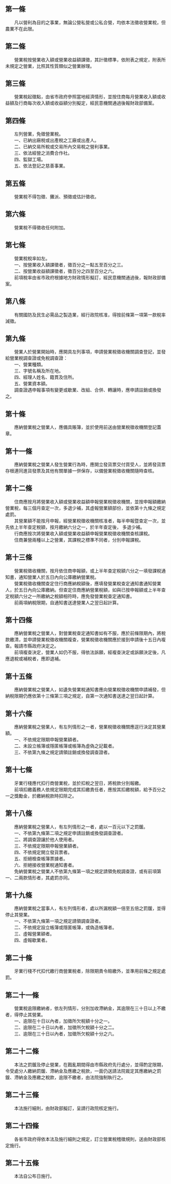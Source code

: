 第一條 
-------
　　凡以營利為目的之事業，無論公營私營或公私合營，均依本法徵收營業稅，但農業不在此限。  


第二條 
-------
　　營業稅按營業收入額或營業收益額課徵，其計徵標準，依附表之規定，附表所未規定之營業，比照其性質類似之營業辦理。  


第三條 
-------
　　營業稅起徵點，由省市政府參照當地經濟情形，並按住商每月營業收入額或收益額及行商每次收入額或收益額分別擬定，經民意機關通過後報財政部備案。  


第四條 
-------
　　左列營業，免徵營業稅。  
　　一、已納出廠稅或出產稅之工廠或出產人。  
　　二、已納交易所稅或交易所內交易稅之營利事業。  
　　三、依法經營之消費合作社。  
　　四、監獄工場。  
　　五、依法登記之慈善事業。  


第五條 
-------
　　營業稅不得包徵、攤派、預徵或估計徵收。  


第六條 
-------
　　營業稅不得徵收任何附加。  


第七條 
-------
　　營業稅稅率如左。  
　　一、按營業收入額課徵者，徵百分之一點五至百分之三。  
　　二、按營業收益額課徵者，徵百分之四至百分之六。  
　　前項稅率由省市政府根據地方財政情形擬訂，經民意機關通過後，報財政部備案。  


第八條 
-------
　　有關國防及民生必需品之製造業，經行政院核准，得按前條第一項第一款稅率減徵。  


第九條 
-------
　　營業人於營業開始時，應開具左列事項，申請營業稅徵收機關調查登記，並發給營業稅調查證或免稅調查證：  
　　一、營業種類。  
　　三、字號名稱及所在地。  
　　四、經理人姓名、籍貫及住所。  
　　五、營業資本額。  
　　調查證遇申報事項有變更或歇業、改組、合併、轉讓時，應申請註銷或換發之。  


第十條 
-------
　　應納營業稅之營業人，應備具賬簿，並於使用前送由營業稅徵收機關登記蓋章。  


第十一條 
---------
　　應納營業稅之營業人發生營業行為時，應開立發貨票交付買受人，並將發貨票存根連同進貨發票及其他有關單據一併保存，以備營業稅徵收機關隨時查核。  


第十二條 
---------
　　住商應按月將營業收入額或營業收益額申報營業稅徵收機關，並按申報額繳納營業稅，每三個月查定一次，多退少補，其虛報營業額部份，並依第十九條之規定處罰。  
　　其營業額不能按月申報，經營業稅徵收機關核准者，每半申報暨查定一次，並先依上半年查定稅額，按月繳納六分之一，於半年查定後， 多退少補。  
　　行商應按次將營業收入額或營業收益額申報營業稅徵收機關查核課稅。  
　　住商兼營兩種以上之營業，其課稅之標準不同者，分別申報課稅。  


第十三條 
---------
　　營業稅徵收機關，按月依住商申報額，或上半年查定稅額六分之一填發課稅通知書，通知營業人於五日內向公庫繳納營業稅。  
　　營業稅徵收機關查定住行商應納稅額後，應填發營業稅查定通知書通知營業人，於五日內向公庫繳納。但查定住商應納營業稅額，如與已按申報額或上半年查定稅額六分之一所繳納之稅額相符時，應免發營業稅查定通知書。  
　　前兩項納稅限期，自通知書送達營業人之翌日起計算。  


第十四條 
---------
　　應納營業稅之營業人，對營業稅查定通知書如有不服，應於前條限期內，將稅款繳清，並申請營業稅徵收機關複查，營業稅徵收機關應於接到申請後十五日內複查。報請市縣政府決定之。  
　　前項複查決定，營業人如仍不服，得依法訴願，經複查決定或訴願決定後，凡應退稅或補稅者，應即退補。  


第十五條 
---------
　　應納營業稅之營業人，如遺失營業稅通知書應向營業稅徵收機關申請補發，但納稅限期仍應依第十三條第三項之規定，自第一次通知書送達之翌日起計算。  


第十六條 
---------
　　應納營業稅之營業人，有左列情形之一者，營業稅徵收機關應逕行決定其營業額。  
　　一、不依規定限期申報營業額者。  
　　二、未設立帳簿或隱匿帳簿或帳簿為虛偽之記載者。  
　　三、不依第九條之規定請領註銷或換發調查證者。  


第十七條 
---------
　　牙業行棧應代扣行商營業稅，並於扣稅之翌日，將稅款分別報繳。  
　　前項扣繳義務人依規定限期完成其扣繳責任者，應按其扣繳稅額，給予百分之一之獎勵金，於繳納稅款時扣除之。  


第十八條 
---------
　　應納營業稅之營業人，有左列情形之一者，處以一百元以下之罰鍰。  
　　一、不依第九條第二項之規定申請註銷或換發調查證者。  
　　二、將調查證讓於他人使用者。  
　　三、不依規定限期申報營業額者。  
　　四、不依規定開立發貨票者。  
　　五、拒絕檢查帳簿票據者。  
　　六、拒絕接收營業稅通知書者。  
　　免納營業稅之營業人不依第九條第一項之規定請領免稅調查證，或有前項第一、二兩款情形者，其處罰亦同。  


第十九條 
---------
　　應納營業稅之當事人，有左列情形者，處以所漏稅額一倍至五倍之罰鍰，並得停止其營業。  
　　一、不依第九條第一項之規定請領調查證者。  
　　二、不依規定設立帳簿或隱匿帳簿，或偽造帳簿者。  
　　三、虛報營業額者。  
　　四、虛報歇業者。  


第二十條 
---------
　　牙業行棧不代扣代繳行商營業稅者，除限期責令賠繳外，並準用前條之規定處罰。  


第二十一條 
-----------
　　營業稅逾限繳納者，依左列情形，分別加收滯納金，其逾限在三十日以上不繳者，得停止其營業。  
　　一、逾限在十日以內者，加徵所欠稅額十分之一。  
　　二、逾限在二十日以內者，加徵所欠稅額十分之二。  
　　三、逾限在三十日以內者，加徵所欠稅額十分之六。  


第二十二條 
-----------
　　本法之罰鍰及停止營業，在戡亂期間得由市縣政府先行處分，並得酌定限期，令受處分人繳納罰鍰、滯納金及應繳之稅款，一面仍送請法院裁定其應繳納之罰鍰、滯納金及應繳之稅款，逾限不繳者，由法院強制執行之。  


第二十三條 
-----------
　　本法施行細則，由財政部擬訂，呈請行政院核定施行。  


第二十四條 
-----------
　　各省市政府得依本法及施行細則之規定，訂立營業稅稽徵規則，送由財政部核定施行。  


第二十五條 
-----------
　　本法自公布日施行。